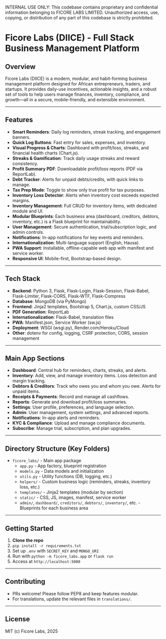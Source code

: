 INTERNAL USE ONLY:
This codebase contains proprietary and confidential information belonging to FICORE LABS LIMITED.
Unauthorized access, use, copying, or distribution of any part of this codebase is strictly prohibited.

# Ficore Labs (DIICE) - Full Stack Business Management Platform

## Overview
Ficore Labs (DIICE) is a modern, modular, and habit-forming business management platform designed for African entrepreneurs, traders, and startups. It provides daily-use incentives, actionable insights, and a robust set of tools to help users manage finances, inventory, compliance, and growth—all in a secure, mobile-friendly, and extensible environment.

---

## Features
- **Smart Reminders**: Daily log reminders, streak tracking, and engagement banners.
- **Quick Log Buttons**: Fast entry for sales, expenses, and inventory.
- **Visual Progress & Charts**: Dashboard with profit/loss, streaks, and financial health charts (Chart.js).
- **Streaks & Gamification**: Track daily usage streaks and reward consistency.
- **Profit Summary PDF**: Downloadable profit/loss reports (PDF via ReportLab).
- **Debt Tracker**: Alerts for unpaid debts/credits, with quick links to manage.
- **Tax Prep Mode**: Toggle to show only true profit for tax purposes.
- **Inventory Loss Detector**: Alerts when inventory cost exceeds expected margins.
- **Inventory Management**: Full CRUD for inventory items, with dedicated module and UI.
- **Modular Blueprints**: Each business area (dashboard, creditors, debtors, inventory, etc.) is a Flask blueprint for maintainability.
- **User Management**: Secure authentication, trial/subscription logic, and admin controls.
- **Notifications**: In-app notifications for key events and reminders.
- **Internationalization**: Multi-language support (English, Hausa).
- **PWA Support**: Installable, offline-capable web app with manifest and service worker.
- **Responsive UI**: Mobile-first, Bootstrap-based design.

---

## Tech Stack
- **Backend**: Python 3, Flask, Flask-Login, Flask-Session, Flask-Babel, Flask-Limiter, Flask-CORS, Flask-WTF, Flask-Compress
- **Database**: MongoDB (via PyMongo)
- **Frontend**: Jinja2 templates, Bootstrap 5, Chart.js, custom CSS/JS
- **PDF Generation**: ReportLab
- **Internationalization**: Flask-Babel, translation files
- **PWA**: Manifest.json, Service Worker (sw.js)
- **Deployment**: WSGI (wsgi.py), Render.com/Heroku/Cloud
- **Other**: dotenv for config, logging, CSRF protection, CORS, session management

---

## Main App Sections
- **Dashboard**: Central hub for reminders, charts, streaks, and alerts.
- **Inventory**: Add, view, and manage inventory items. Loss detection and margin tracking.
- **Debtors & Creditors**: Track who owes you and whom you owe. Alerts for unpaid items.
- **Receipts & Payments**: Record and manage all cashflows.
- **Reports**: Generate and download profit/loss summaries.
- **Settings**: User profile, preferences, and language selection.
- **Admin**: User management, system settings, and advanced reports.
- **Notifications**: In-app alerts and reminders.
- **KYC & Compliance**: Upload and manage compliance documents.
- **Subscribe**: Manage trial, subscription, and plan upgrades.

---

## Directory Structure (Key Folders)
- `ficore_labs/` - Main app package
  - `app.py` - App factory, blueprint registration
  - `models.py` - Data models and initialization
  - `utils.py` - Utility functions (DB, logging, etc.)
  - `helpers/` - Custom business logic (reminders, streaks, inventory loss, etc.)
  - `templates/` - Jinja2 templates (modular by section)
  - `static/` - CSS, JS, images, manifest, service worker
  - `admin/`, `dashboard/`, `creditors/`, `debtors/`, `inventory/`, etc. - Blueprints for each business area

---

## Getting Started
1. **Clone the repo**
2. `pip install -r requirements.txt`
3. Set up `.env` with `SECRET_KEY` and `MONGO_URI`
4. Run with `python -m ficore_labs.app` or `flask run`
5. Access at `http://localhost:5000`

---

## Contributing
- PRs welcome! Please follow PEP8 and keep features modular.
- For translations, update the relevant files in `translations/`.

---

## License
MIT (c) Ficore Labs, 2025

